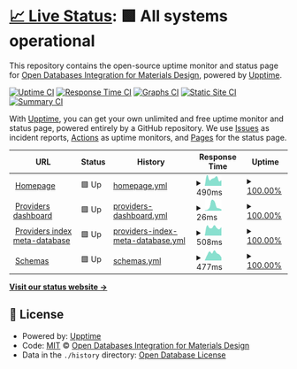 # [📈 Live Status](https://status.optimade.org): <!--live status--> **🟩 All systems operational**

This repository contains the open-source uptime monitor and status page for [Open Databases Integration for Materials Design](https://www.optimade.org), powered by [Upptime](https://github.com/upptime/upptime).

[![Uptime CI](https://github.com/Materials-Consortia/status/workflows/Uptime%20CI/badge.svg)](https://github.com/Materials-Consortia/status/actions?query=workflow%3A%22Uptime+CI%22)
[![Response Time CI](https://github.com/Materials-Consortia/status/workflows/Response%20Time%20CI/badge.svg)](https://github.com/Materials-Consortia/status/actions?query=workflow%3A%22Response+Time+CI%22)
[![Graphs CI](https://github.com/Materials-Consortia/status/workflows/Graphs%20CI/badge.svg)](https://github.com/Materials-Consortia/status/actions?query=workflow%3A%22Graphs+CI%22)
[![Static Site CI](https://github.com/Materials-Consortia/status/workflows/Static%20Site%20CI/badge.svg)](https://github.com/Materials-Consortia/status/actions?query=workflow%3A%22Static+Site+CI%22)
[![Summary CI](https://github.com/Materials-Consortia/status/workflows/Summary%20CI/badge.svg)](https://github.com/Materials-Consortia/status/actions?query=workflow%3A%22Summary+CI%22)

With [Upptime](https://upptime.js.org), you can get your own unlimited and free uptime monitor and status page, powered entirely by a GitHub repository. We use [Issues](https://github.com/Materials-Consortia/status/issues) as incident reports, [Actions](https://github.com/Materials-Consortia/status/actions) as uptime monitors, and [Pages](https://status.optimade.org) for the status page.

<!--start: status pages-->
<!-- This summary is generated by Upptime (https://github.com/upptime/upptime) -->
<!-- Do not edit this manually, your changes will be overwritten -->
<!-- prettier-ignore -->
| URL | Status | History | Response Time | Uptime |
| --- | ------ | ------- | ------------- | ------ |
| <img alt="" src="https://icons.duckduckgo.com/ip3/www.optimade.org.ico" height="13"> [Homepage](https://www.optimade.org) | 🟩 Up | [homepage.yml](https://github.com/Materials-Consortia/status/commits/HEAD/history/homepage.yml) | <details><summary><img alt="Response time graph" src="./graphs/homepage/response-time-week.png" height="20"> 490ms</summary><br><a href="https://status.optimade.org/history/homepage"><img alt="Response time 454" src="https://img.shields.io/endpoint?url=https%3A%2F%2Fraw.githubusercontent.com%2FMaterials-Consortia%2Fstatus%2FHEAD%2Fapi%2Fhomepage%2Fresponse-time.json"></a><br><a href="https://status.optimade.org/history/homepage"><img alt="24-hour response time 600" src="https://img.shields.io/endpoint?url=https%3A%2F%2Fraw.githubusercontent.com%2FMaterials-Consortia%2Fstatus%2FHEAD%2Fapi%2Fhomepage%2Fresponse-time-day.json"></a><br><a href="https://status.optimade.org/history/homepage"><img alt="7-day response time 490" src="https://img.shields.io/endpoint?url=https%3A%2F%2Fraw.githubusercontent.com%2FMaterials-Consortia%2Fstatus%2FHEAD%2Fapi%2Fhomepage%2Fresponse-time-week.json"></a><br><a href="https://status.optimade.org/history/homepage"><img alt="30-day response time 506" src="https://img.shields.io/endpoint?url=https%3A%2F%2Fraw.githubusercontent.com%2FMaterials-Consortia%2Fstatus%2FHEAD%2Fapi%2Fhomepage%2Fresponse-time-month.json"></a><br><a href="https://status.optimade.org/history/homepage"><img alt="1-year response time 462" src="https://img.shields.io/endpoint?url=https%3A%2F%2Fraw.githubusercontent.com%2FMaterials-Consortia%2Fstatus%2FHEAD%2Fapi%2Fhomepage%2Fresponse-time-year.json"></a></details> | <details><summary><a href="https://status.optimade.org/history/homepage">100.00%</a></summary><a href="https://status.optimade.org/history/homepage"><img alt="All-time uptime 99.99%" src="https://img.shields.io/endpoint?url=https%3A%2F%2Fraw.githubusercontent.com%2FMaterials-Consortia%2Fstatus%2FHEAD%2Fapi%2Fhomepage%2Fuptime.json"></a><br><a href="https://status.optimade.org/history/homepage"><img alt="24-hour uptime 100.00%" src="https://img.shields.io/endpoint?url=https%3A%2F%2Fraw.githubusercontent.com%2FMaterials-Consortia%2Fstatus%2FHEAD%2Fapi%2Fhomepage%2Fuptime-day.json"></a><br><a href="https://status.optimade.org/history/homepage"><img alt="7-day uptime 100.00%" src="https://img.shields.io/endpoint?url=https%3A%2F%2Fraw.githubusercontent.com%2FMaterials-Consortia%2Fstatus%2FHEAD%2Fapi%2Fhomepage%2Fuptime-week.json"></a><br><a href="https://status.optimade.org/history/homepage"><img alt="30-day uptime 99.98%" src="https://img.shields.io/endpoint?url=https%3A%2F%2Fraw.githubusercontent.com%2FMaterials-Consortia%2Fstatus%2FHEAD%2Fapi%2Fhomepage%2Fuptime-month.json"></a><br><a href="https://status.optimade.org/history/homepage"><img alt="1-year uptime 99.99%" src="https://img.shields.io/endpoint?url=https%3A%2F%2Fraw.githubusercontent.com%2FMaterials-Consortia%2Fstatus%2FHEAD%2Fapi%2Fhomepage%2Fuptime-year.json"></a></details>
| <img alt="" src="https://icons.duckduckgo.com/ip3/www.optimade.org.ico" height="13"> [Providers dashboard](https://www.optimade.org/providers-dashboard/) | 🟩 Up | [providers-dashboard.yml](https://github.com/Materials-Consortia/status/commits/HEAD/history/providers-dashboard.yml) | <details><summary><img alt="Response time graph" src="./graphs/providers-dashboard/response-time-week.png" height="20"> 26ms</summary><br><a href="https://status.optimade.org/history/providers-dashboard"><img alt="Response time 43" src="https://img.shields.io/endpoint?url=https%3A%2F%2Fraw.githubusercontent.com%2FMaterials-Consortia%2Fstatus%2FHEAD%2Fapi%2Fproviders-dashboard%2Fresponse-time.json"></a><br><a href="https://status.optimade.org/history/providers-dashboard"><img alt="24-hour response time 17" src="https://img.shields.io/endpoint?url=https%3A%2F%2Fraw.githubusercontent.com%2FMaterials-Consortia%2Fstatus%2FHEAD%2Fapi%2Fproviders-dashboard%2Fresponse-time-day.json"></a><br><a href="https://status.optimade.org/history/providers-dashboard"><img alt="7-day response time 26" src="https://img.shields.io/endpoint?url=https%3A%2F%2Fraw.githubusercontent.com%2FMaterials-Consortia%2Fstatus%2FHEAD%2Fapi%2Fproviders-dashboard%2Fresponse-time-week.json"></a><br><a href="https://status.optimade.org/history/providers-dashboard"><img alt="30-day response time 49" src="https://img.shields.io/endpoint?url=https%3A%2F%2Fraw.githubusercontent.com%2FMaterials-Consortia%2Fstatus%2FHEAD%2Fapi%2Fproviders-dashboard%2Fresponse-time-month.json"></a><br><a href="https://status.optimade.org/history/providers-dashboard"><img alt="1-year response time 44" src="https://img.shields.io/endpoint?url=https%3A%2F%2Fraw.githubusercontent.com%2FMaterials-Consortia%2Fstatus%2FHEAD%2Fapi%2Fproviders-dashboard%2Fresponse-time-year.json"></a></details> | <details><summary><a href="https://status.optimade.org/history/providers-dashboard">100.00%</a></summary><a href="https://status.optimade.org/history/providers-dashboard"><img alt="All-time uptime 99.99%" src="https://img.shields.io/endpoint?url=https%3A%2F%2Fraw.githubusercontent.com%2FMaterials-Consortia%2Fstatus%2FHEAD%2Fapi%2Fproviders-dashboard%2Fuptime.json"></a><br><a href="https://status.optimade.org/history/providers-dashboard"><img alt="24-hour uptime 100.00%" src="https://img.shields.io/endpoint?url=https%3A%2F%2Fraw.githubusercontent.com%2FMaterials-Consortia%2Fstatus%2FHEAD%2Fapi%2Fproviders-dashboard%2Fuptime-day.json"></a><br><a href="https://status.optimade.org/history/providers-dashboard"><img alt="7-day uptime 100.00%" src="https://img.shields.io/endpoint?url=https%3A%2F%2Fraw.githubusercontent.com%2FMaterials-Consortia%2Fstatus%2FHEAD%2Fapi%2Fproviders-dashboard%2Fuptime-week.json"></a><br><a href="https://status.optimade.org/history/providers-dashboard"><img alt="30-day uptime 100.00%" src="https://img.shields.io/endpoint?url=https%3A%2F%2Fraw.githubusercontent.com%2FMaterials-Consortia%2Fstatus%2FHEAD%2Fapi%2Fproviders-dashboard%2Fuptime-month.json"></a><br><a href="https://status.optimade.org/history/providers-dashboard"><img alt="1-year uptime 99.99%" src="https://img.shields.io/endpoint?url=https%3A%2F%2Fraw.githubusercontent.com%2FMaterials-Consortia%2Fstatus%2FHEAD%2Fapi%2Fproviders-dashboard%2Fuptime-year.json"></a></details>
| <img alt="" src="https://icons.duckduckgo.com/ip3/providers.optimade.org.ico" height="13"> [Providers index meta-database](https://providers.optimade.org/) | 🟩 Up | [providers-index-meta-database.yml](https://github.com/Materials-Consortia/status/commits/HEAD/history/providers-index-meta-database.yml) | <details><summary><img alt="Response time graph" src="./graphs/providers-index-meta-database/response-time-week.png" height="20"> 508ms</summary><br><a href="https://status.optimade.org/history/providers-index-meta-database"><img alt="Response time 547" src="https://img.shields.io/endpoint?url=https%3A%2F%2Fraw.githubusercontent.com%2FMaterials-Consortia%2Fstatus%2FHEAD%2Fapi%2Fproviders-index-meta-database%2Fresponse-time.json"></a><br><a href="https://status.optimade.org/history/providers-index-meta-database"><img alt="24-hour response time 586" src="https://img.shields.io/endpoint?url=https%3A%2F%2Fraw.githubusercontent.com%2FMaterials-Consortia%2Fstatus%2FHEAD%2Fapi%2Fproviders-index-meta-database%2Fresponse-time-day.json"></a><br><a href="https://status.optimade.org/history/providers-index-meta-database"><img alt="7-day response time 508" src="https://img.shields.io/endpoint?url=https%3A%2F%2Fraw.githubusercontent.com%2FMaterials-Consortia%2Fstatus%2FHEAD%2Fapi%2Fproviders-index-meta-database%2Fresponse-time-week.json"></a><br><a href="https://status.optimade.org/history/providers-index-meta-database"><img alt="30-day response time 679" src="https://img.shields.io/endpoint?url=https%3A%2F%2Fraw.githubusercontent.com%2FMaterials-Consortia%2Fstatus%2FHEAD%2Fapi%2Fproviders-index-meta-database%2Fresponse-time-month.json"></a><br><a href="https://status.optimade.org/history/providers-index-meta-database"><img alt="1-year response time 572" src="https://img.shields.io/endpoint?url=https%3A%2F%2Fraw.githubusercontent.com%2FMaterials-Consortia%2Fstatus%2FHEAD%2Fapi%2Fproviders-index-meta-database%2Fresponse-time-year.json"></a></details> | <details><summary><a href="https://status.optimade.org/history/providers-index-meta-database">100.00%</a></summary><a href="https://status.optimade.org/history/providers-index-meta-database"><img alt="All-time uptime 99.38%" src="https://img.shields.io/endpoint?url=https%3A%2F%2Fraw.githubusercontent.com%2FMaterials-Consortia%2Fstatus%2FHEAD%2Fapi%2Fproviders-index-meta-database%2Fuptime.json"></a><br><a href="https://status.optimade.org/history/providers-index-meta-database"><img alt="24-hour uptime 100.00%" src="https://img.shields.io/endpoint?url=https%3A%2F%2Fraw.githubusercontent.com%2FMaterials-Consortia%2Fstatus%2FHEAD%2Fapi%2Fproviders-index-meta-database%2Fuptime-day.json"></a><br><a href="https://status.optimade.org/history/providers-index-meta-database"><img alt="7-day uptime 100.00%" src="https://img.shields.io/endpoint?url=https%3A%2F%2Fraw.githubusercontent.com%2FMaterials-Consortia%2Fstatus%2FHEAD%2Fapi%2Fproviders-index-meta-database%2Fuptime-week.json"></a><br><a href="https://status.optimade.org/history/providers-index-meta-database"><img alt="30-day uptime 99.92%" src="https://img.shields.io/endpoint?url=https%3A%2F%2Fraw.githubusercontent.com%2FMaterials-Consortia%2Fstatus%2FHEAD%2Fapi%2Fproviders-index-meta-database%2Fuptime-month.json"></a><br><a href="https://status.optimade.org/history/providers-index-meta-database"><img alt="1-year uptime 99.96%" src="https://img.shields.io/endpoint?url=https%3A%2F%2Fraw.githubusercontent.com%2FMaterials-Consortia%2Fstatus%2FHEAD%2Fapi%2Fproviders-index-meta-database%2Fuptime-year.json"></a></details>
| <img alt="" src="https://icons.duckduckgo.com/ip3/schemas.optimade.org.ico" height="13"> [Schemas](https://schemas.optimade.org/) | 🟩 Up | [schemas.yml](https://github.com/Materials-Consortia/status/commits/HEAD/history/schemas.yml) | <details><summary><img alt="Response time graph" src="./graphs/schemas/response-time-week.png" height="20"> 477ms</summary><br><a href="https://status.optimade.org/history/schemas"><img alt="Response time 385" src="https://img.shields.io/endpoint?url=https%3A%2F%2Fraw.githubusercontent.com%2FMaterials-Consortia%2Fstatus%2FHEAD%2Fapi%2Fschemas%2Fresponse-time.json"></a><br><a href="https://status.optimade.org/history/schemas"><img alt="24-hour response time 316" src="https://img.shields.io/endpoint?url=https%3A%2F%2Fraw.githubusercontent.com%2FMaterials-Consortia%2Fstatus%2FHEAD%2Fapi%2Fschemas%2Fresponse-time-day.json"></a><br><a href="https://status.optimade.org/history/schemas"><img alt="7-day response time 477" src="https://img.shields.io/endpoint?url=https%3A%2F%2Fraw.githubusercontent.com%2FMaterials-Consortia%2Fstatus%2FHEAD%2Fapi%2Fschemas%2Fresponse-time-week.json"></a><br><a href="https://status.optimade.org/history/schemas"><img alt="30-day response time 466" src="https://img.shields.io/endpoint?url=https%3A%2F%2Fraw.githubusercontent.com%2FMaterials-Consortia%2Fstatus%2FHEAD%2Fapi%2Fschemas%2Fresponse-time-month.json"></a><br><a href="https://status.optimade.org/history/schemas"><img alt="1-year response time 393" src="https://img.shields.io/endpoint?url=https%3A%2F%2Fraw.githubusercontent.com%2FMaterials-Consortia%2Fstatus%2FHEAD%2Fapi%2Fschemas%2Fresponse-time-year.json"></a></details> | <details><summary><a href="https://status.optimade.org/history/schemas">100.00%</a></summary><a href="https://status.optimade.org/history/schemas"><img alt="All-time uptime 99.99%" src="https://img.shields.io/endpoint?url=https%3A%2F%2Fraw.githubusercontent.com%2FMaterials-Consortia%2Fstatus%2FHEAD%2Fapi%2Fschemas%2Fuptime.json"></a><br><a href="https://status.optimade.org/history/schemas"><img alt="24-hour uptime 100.00%" src="https://img.shields.io/endpoint?url=https%3A%2F%2Fraw.githubusercontent.com%2FMaterials-Consortia%2Fstatus%2FHEAD%2Fapi%2Fschemas%2Fuptime-day.json"></a><br><a href="https://status.optimade.org/history/schemas"><img alt="7-day uptime 100.00%" src="https://img.shields.io/endpoint?url=https%3A%2F%2Fraw.githubusercontent.com%2FMaterials-Consortia%2Fstatus%2FHEAD%2Fapi%2Fschemas%2Fuptime-week.json"></a><br><a href="https://status.optimade.org/history/schemas"><img alt="30-day uptime 100.00%" src="https://img.shields.io/endpoint?url=https%3A%2F%2Fraw.githubusercontent.com%2FMaterials-Consortia%2Fstatus%2FHEAD%2Fapi%2Fschemas%2Fuptime-month.json"></a><br><a href="https://status.optimade.org/history/schemas"><img alt="1-year uptime 99.99%" src="https://img.shields.io/endpoint?url=https%3A%2F%2Fraw.githubusercontent.com%2FMaterials-Consortia%2Fstatus%2FHEAD%2Fapi%2Fschemas%2Fuptime-year.json"></a></details>

<!--end: status pages-->

[**Visit our status website →**](https://status.optimade.org)

## 📄 License

- Powered by: [Upptime](https://github.com/upptime/upptime)
- Code: [MIT](./LICENSE) © [Open Databases Integration for Materials Design](https://www.optimade.org)
- Data in the `./history` directory: [Open Database License](https://opendatacommons.org/licenses/odbl/1-0/)
